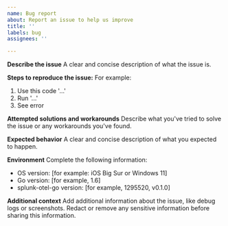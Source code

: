 ```yaml
---
name: Bug report
about: Report an issue to help us improve
title: ''
labels: bug
assignees: ''

---
```


**Describe the issue**
A clear and concise description of what the issue is.

**Steps to reproduce the issue:**
For example:
1. Use this code '...'
2. Run '...'
3. See error

**Attempted solutions and workarounds**
Describe what you've tried to solve the issue or any workarounds you've found.

**Expected behavior**
A clear and concise description of what you expected to happen.

**Environment**
Complete the following information:

- OS version: [for example: iOS Big Sur or Windows 11]
- Go version: [for example, 1.6]
- splunk-otel-go version: [for example, 1295520, v0.1.0]

**Additional context**
Add additional information about the issue, like debug logs or screenshots. Redact or remove any sensitive information before sharing this information.
